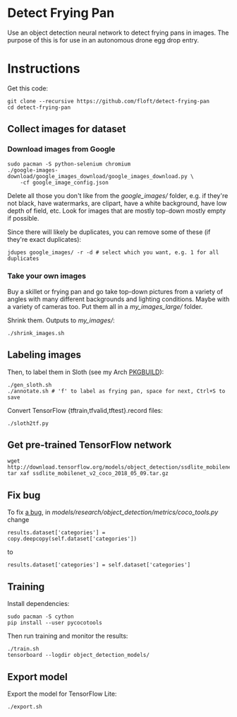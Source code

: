 Detect Frying Pan
=================
Use an object detection neural network to detect frying pans in images. The
purpose of this is for use in an autonomous drone egg drop entry.

# Instructions
Get this code:

    git clone --recursive https://github.com/floft/detect-frying-pan
    cd detect-frying-pan

## Collect images for dataset
### Download images from Google

    sudo pacman -S python-selenium chromium
    ./google-images-download/google_images_download/google_images_download.py \
        -cf google_image_config.json

Delete all those you don't like from the *google_images/* folder, e.g. if
they're not black, have watermarks, are clipart, have a white background, have
low depth of field, etc. Look for images that are mostly top-down mostly empty
if possible.

Since there will likely be duplicates, you can remove some of these (if they're
exact duplicates):

    jdupes google_images/ -r -d # select which you want, e.g. 1 for all duplicates

### Take your own images
Buy a skillet or frying pan and go take top-down pictures from a variety of
angles with many different backgrounds and lighting conditions. Maybe with a
variety of cameras too. Put them all in a *my_images_large/* folder.

Shrink them. Outputs to *my_images/*:

    ./shrink_images.sh

## Labeling images
Then, to label them in Sloth (see my Arch
[PKGBUILD](https://github.com/floft/PKGBUILDs/tree/master/python-sloth)):

    ./gen_sloth.sh
    ./annotate.sh # 'f' to label as frying pan, space for next, Ctrl+S to save

Convert TensorFlow {tftrain,tfvalid,tftest}.record files:

    ./sloth2tf.py

## Get pre-trained TensorFlow network

    wget http://download.tensorflow.org/models/object_detection/ssdlite_mobilenet_v2_coco_2018_05_09.tar.gz
    tar xaf ssdlite_mobilenet_v2_coco_2018_05_09.tar.gz

## Fix bug
To fix [a bug](https://github.com/tensorflow/models/issues/4996#issuecomment-410640308), in *models/research/object_detection/metrics/coco_tools.py* change

    results.dataset['categories'] = copy.deepcopy(self.dataset['categories'])

to

    results.dataset['categories'] = self.dataset['categories']

## Training
Install dependencies:

    sudo pacman -S cython
    pip install --user pycocotools

Then run training and monitor the results:

    ./train.sh
    tensorboard --logdir object_detection_models/

## Export model
Export the model for TensorFlow Lite:

    ./export.sh

